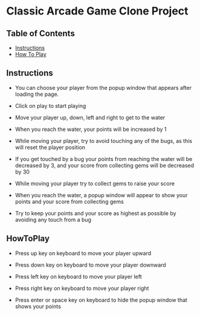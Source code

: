# Classic Arcade Game Clone Project

## Table of Contents

- [Instructions](#instructions)
- [How To Play](#HowToPlay)

## Instructions

- You can choose your player from the popup window that appears after loading the page.

- Click on play to start playing

- Move your player up, down, left and right to get to the water

- When you reach the water, your points will be increased by 1

- While moving your player, try to avoid touching any of the bugs, as this will reset the player position

- If you get touched by a bug your points from reaching the water will be decreased by 3, and your score from collecting gems will be decreased by 30

- While moving your player try to collect gems to raise your score

- When you reach the water, a popup window will appear to show your points and your score from collecting gems

- Try to keep your points and your score as highest as possible by avoiding any touch from a bug

## HowToPlay

- Press up key on keyboard to move your player upward

- Press down key on keyboard to move your player downward

- Press left key on keyboard to move your player left

- Press right key on keyboard to move your player right

- Press enter or space key on keyboard to hide the popup window that shows your points
